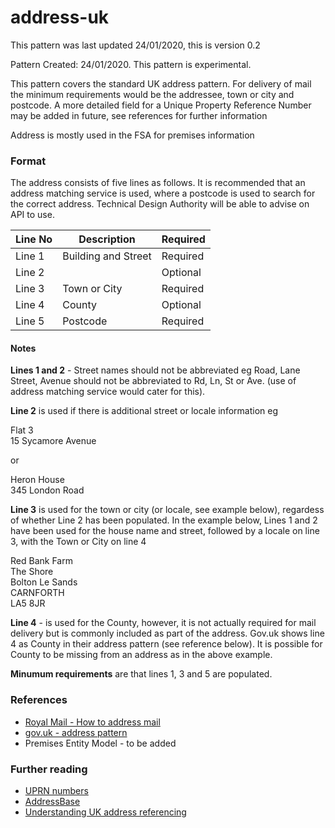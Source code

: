 # address-uk

This pattern was last updated 24/01/2020, this is version 0.2

Pattern Created: 24/01/2020.  This pattern is experimental.

This pattern covers the standard UK address pattern.  For delivery of mail the minimum requirements would be the addressee, town or city and postcode.  A more detailed field for a Unique Property Reference Number may be added in future, see references for further information

Address is mostly used in the FSA for premises information

### Format

The address consists of five lines as follows.  It is recommended that an address matching service is used, where a postcode is used to search for the correct address.  Technical Design Authority will be able to advise on API to use.  

| Line No | Description  | Required |
|---------|--------------|----------|
| Line 1  | Building and Street | Required |
| Line 2  |              | Optional |
| Line 3  | Town or City | Required |
| Line 4  | County       | Optional |
| Line 5  | Postcode     | Required |

#### Notes
**Lines 1 and 2** - Street names should not be abbreviated eg Road, Lane Street, Avenue should not be abbreviated to Rd, Ln, St or Ave.  (use of address matching service would cater for this).

**Line 2** is used if there is additional street or locale information eg

Flat 3\
15 Sycamore Avenue

or

Heron House\
345 London Road

**Line 3** is used for the town or city (or locale, see example below), regardess of whether Line 2 has been populated.
In the example below, Lines 1 and 2 have been used for the house name and street, followed by a locale on line 3, with the Town or City on line 4

Red Bank Farm\
The Shore\
Bolton Le Sands\
CARNFORTH\
LA5 8JR

**Line 4** - is used for the County, however, it is not actually required for mail delivery but is commonly included as part of the address.  Gov.uk shows line 4 as County in their address pattern (see reference below). It is possible for County to be missing from an address as in the above example.

**Minumum requirements** are that lines 1, 3 and 5 are populated.

### References
-   [Royal Mail - How to address mail](https://www.postoffice.co.uk/mail/how-to-address-mail)
-   [gov.uk - address pattern](https://design-system.service.gov.uk/patterns/addresses/)
-   Premises Entity Model - to be added

### Further reading
-   [UPRN numbers](https://www.ordnancesurvey.co.uk/business-government/tools-support/uprn)
-   [AddressBase](https://www.ordnancesurvey.co.uk/business-government/products/addressbase)
-   [Understanding UK address referencing](http://www.restore.ac.uk/geo-refer/91221ctuks00y00000000.php)
